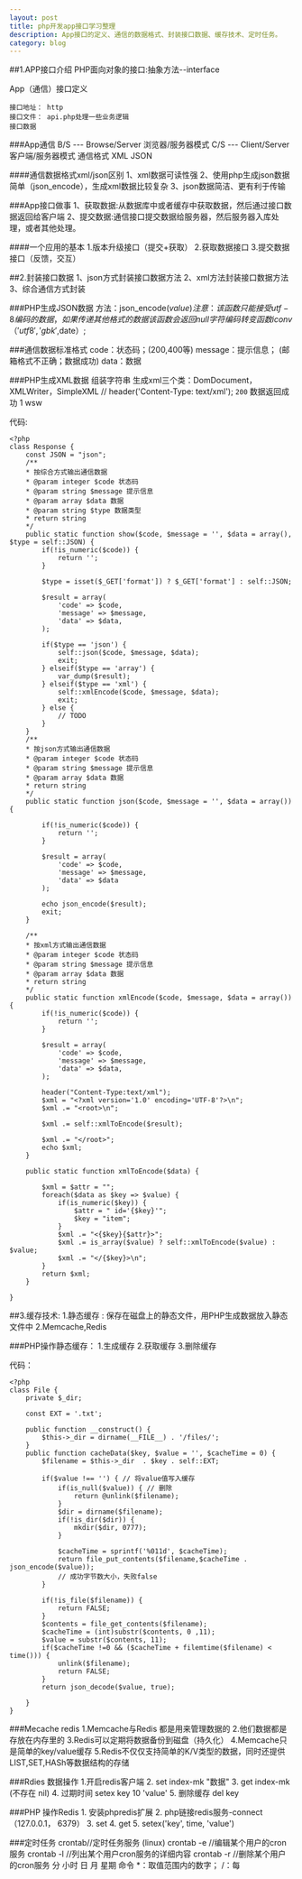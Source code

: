 ```yaml
---
layout: post
title: php开发app接口学习整理
description: App接口的定义、通信的数据格式、封装接口数据、缓存技术、定时任务。
category: blog
---
```

##1.APP接口介绍
PHP面向对象的接口:抽象方法--interface

App（通信）接口定义

    接口地址： http
    接口文件： api.php处理一些业务逻辑
    接口数据
    
###App通信
    B/S --- Browse/Server 浏览器/服务器模式
    C/S --- Client/Server 客户端/服务器模式
    通信格式 XML JSON
    
####通信数据格式xml/json区别
    1、xml数据可读性强
    2、使用php生成json数据简单（json_encode），生成xml数据比较复杂
    3、json数据简洁、更有利于传输
    
###App接口做事
    1、获取数据:从数据库中或者缓存中获取数据，然后通过接口数据返回给客户端
    2、提交数据:通信接口提交数据给服务器，然后服务器入库处理，或者其他处理。
    
####一个应用的基本
    1.版本升级接口（提交+获取）
    2.获取数据接口
    3.提交数据接口（反馈，交互）

##2.封装接口数据
    1、json方式封装接口数据方法
    2、xml方法封装接口数据方法
    3、综合通信方式封装
    
###PHP生成JSON数据
    方法：json_encode($value)
    注意：该函数只能接受utf-8编码的数据，如果传递其他格式的数据该函数会返回null
    字符编码转变函数 iconv（'utf8','gbk',$date）;
    
###通信数据标准格式
    code：状态码；(200,400等)
    message：提示信息； (邮箱格式不正确；数据成功)
    data：数据
    
###PHP生成XML数据
    组装字符串
    生成xml三个类：DomDocument，XMLWriter，SimpleXML
    // header('Content-Type: text/xml');
    <?xml version='1.0' encoding='UTF-8'?>
    <root>
        <code>200</code>
        <message>数据返回成功</message>
        <data>
            <id>1</id>
            <name>wsw</name>
        </data>
    </root>
    
代码:

    <?php
    class Response {
    	const JSON = "json";
    	/**
    	* 按综合方式输出通信数据
    	* @param integer $code 状态码
    	* @param string $message 提示信息
    	* @param array $data 数据
    	* @param string $type 数据类型
    	* return string
    	*/
    	public static function show($code, $message = '', $data = array(), $type = self::JSON) {
    		if(!is_numeric($code)) {
    			return '';
    		}
    
    		$type = isset($_GET['format']) ? $_GET['format'] : self::JSON;
    
    		$result = array(
    			'code' => $code,
    			'message' => $message,
    			'data' => $data,
    		);
    
    		if($type == 'json') {
    			self::json($code, $message, $data);
    			exit;
    		} elseif($type == 'array') {
    			var_dump($result);
    		} elseif($type == 'xml') {
    			self::xmlEncode($code, $message, $data);
    			exit;
    		} else {
    			// TODO
    		}
    	}
    	/**
    	* 按json方式输出通信数据
    	* @param integer $code 状态码
    	* @param string $message 提示信息
    	* @param array $data 数据
    	* return string
    	*/
    	public static function json($code, $message = '', $data = array()) {
    		
    		if(!is_numeric($code)) {
    			return '';
    		}
    
    		$result = array(
    			'code' => $code,
    			'message' => $message,
    			'data' => $data
    		);
    
    		echo json_encode($result);
    		exit;
    	}
    
    	/**
    	* 按xml方式输出通信数据
    	* @param integer $code 状态码
    	* @param string $message 提示信息
    	* @param array $data 数据
    	* return string
    	*/
    	public static function xmlEncode($code, $message, $data = array()) {
    		if(!is_numeric($code)) {
    			return '';
    		}
    
    		$result = array(
    			'code' => $code,
    			'message' => $message,
    			'data' => $data,
    		);
    
    		header("Content-Type:text/xml");
    		$xml = "<?xml version='1.0' encoding='UTF-8'?>\n";
    		$xml .= "<root>\n";
    
    		$xml .= self::xmlToEncode($result);
    
    		$xml .= "</root>";
    		echo $xml;
    	}
    
    	public static function xmlToEncode($data) {
    
    		$xml = $attr = "";
    		foreach($data as $key => $value) {
    			if(is_numeric($key)) {
    				$attr = " id='{$key}'";
    				$key = "item";
    			}
    			$xml .= "<{$key}{$attr}>";
    			$xml .= is_array($value) ? self::xmlToEncode($value) : $value;
    			$xml .= "</{$key}>\n";
    		}
    		return $xml;
    	}
    
    }
    
##3.缓存技术:
    1.静态缓存 : 保存在磁盘上的静态文件，用PHP生成数据放入静态文件中
    2.Memcache,Redis
    
###PHP操作静态缓存：
    1.生成缓存
    2.获取缓存
    3.删除缓存
    
代码：

    <?php
    class File {
    	private $_dir; 
    
    	const EXT = '.txt';
    
    	public function __construct() {
    		$this->_dir = dirname(__FILE__) . '/files/';
    	}
    	public function cacheData($key, $value = '', $cacheTime = 0) {
    		$filename = $this->_dir  . $key . self::EXT;
    
    		if($value !== '') { // 将value值写入缓存
    			if(is_null($value)) { // 删除
    				return @unlink($filename);
    			}
    			$dir = dirname($filename);
    			if(!is_dir($dir)) {
    				mkdir($dir, 0777);
    			}
    
    			$cacheTime = sprintf('%011d', $cacheTime);
    			return file_put_contents($filename,$cacheTime . json_encode($value));
    			// 成功字节数大小，失败false
    		}
    
    		if(!is_file($filename)) {
    			return FALSE;
    		} 
    		$contents = file_get_contents($filename);
    		$cacheTime = (int)substr($contents, 0 ,11);
    		$value = substr($contents, 11);
    		if($cacheTime !=0 && ($cacheTime + filemtime($filename) < time())) {
    			unlink($filename);
    			return FALSE;
    		}
    		return json_decode($value, true);
    		
    	}
    }
    
###Mecache redis
    1.Memcache与Redis 都是用来管理数据的
    2.他们数据都是存放在内存里的
    3.Redis可以定期将数据备份到磁盘（持久化）
    4.Memcache只是简单的key/value缓存
    5.Redis不仅仅支持简单的K/V类型的数据，同时还提供LIST,SET,HASh等数据结构的存储

###Rdies 数据操作
    1.开启redis客户端
    2. set index-mk "数据"
    3. get index-mk (不存在 nil)
    4. 过期时间 setex key 10 'value'
    5. 删除缓存 del key
    
###PHP 操作Redis
    1. 安装phpredis扩展
    2. php链接redis服务-connect（127.0.0.1， 6379）
    3. set
    4. get
    5. setex('key', time, 'value')

###定时任务
    crontab//定时任务服务 (linux)
    crontab -e //编辑某个用户的cron服务
    crontab -l //列出某个用户cron服务的详细内容
    crontab -r //删除某个用户的cron服务
    分 小时 日 月 星期 命令
    *：取值范围内的数字；
    /：每
